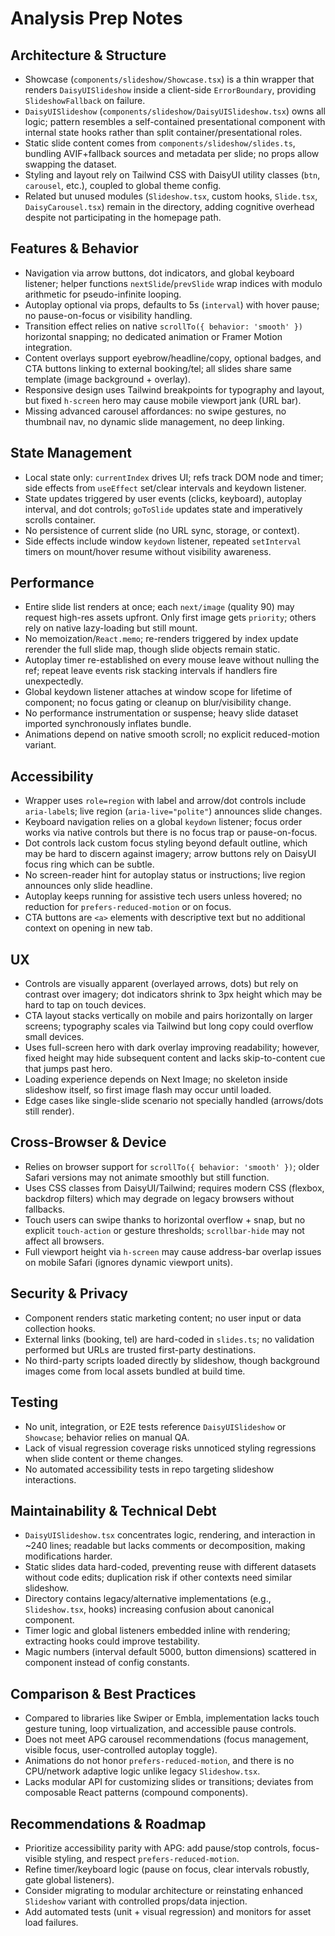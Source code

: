 # Analysis Prep Notes

## Architecture & Structure
- Showcase (`components/slideshow/Showcase.tsx`) is a thin wrapper that renders `DaisyUISlideshow` inside a client-side `ErrorBoundary`, providing `SlideshowFallback` on failure.
- `DaisyUISlideshow` (`components/slideshow/DaisyUISlideshow.tsx`) owns all logic; pattern resembles a self-contained presentational component with internal state hooks rather than split container/presentational roles.
- Static slide content comes from `components/slideshow/slides.ts`, bundling AVIF+fallback sources and metadata per slide; no props allow swapping the dataset.
- Styling and layout rely on Tailwind CSS with DaisyUI utility classes (`btn`, `carousel`, etc.), coupled to global theme config.
- Related but unused modules (`Slideshow.tsx`, custom hooks, `Slide.tsx`, `DaisyCarousel.tsx`) remain in the directory, adding cognitive overhead despite not participating in the homepage path.

## Features & Behavior
- Navigation via arrow buttons, dot indicators, and global keyboard listener; helper functions `nextSlide`/`prevSlide` wrap indices with modulo arithmetic for pseudo-infinite looping.
- Autoplay optional via props, defaults to 5s (`interval`) with hover pause; no pause-on-focus or visibility handling.
- Transition effect relies on native `scrollTo({ behavior: 'smooth' })` horizontal snapping; no dedicated animation or Framer Motion integration.
- Content overlays support eyebrow/headline/copy, optional badges, and CTA buttons linking to external booking/tel; all slides share same template (image background + overlay).
- Responsive design uses Tailwind breakpoints for typography and layout, but fixed `h-screen` hero may cause mobile viewport jank (URL bar).
- Missing advanced carousel affordances: no swipe gestures, no thumbnail nav, no dynamic slide management, no deep linking.

## State Management
- Local state only: `currentIndex` drives UI; refs track DOM node and timer; side effects from `useEffect` set/clear intervals and keydown listener.
- State updates triggered by user events (clicks, keyboard), autoplay interval, and dot controls; `goToSlide` updates state and imperatively scrolls container.
- No persistence of current slide (no URL sync, storage, or context).
- Side effects include window `keydown` listener, repeated `setInterval` timers on mount/hover resume without visibility awareness.

## Performance
- Entire slide list renders at once; each `next/image` (quality 90) may request high-res assets upfront. Only first image gets `priority`; others rely on native lazy-loading but still mount.
- No memoization/`React.memo`; re-renders triggered by index update rerender the full slide map, though slide objects remain static.
- Autoplay timer re-established on every mouse leave without nulling the ref; repeat leave events risk stacking intervals if handlers fire unexpectedly.
- Global keydown listener attaches at window scope for lifetime of component; no focus gating or cleanup on blur/visibility change.
- No performance instrumentation or suspense; heavy slide dataset imported synchronously inflates bundle.
- Animations depend on native smooth scroll; no explicit reduced-motion variant.

## Accessibility
- Wrapper uses `role=region` with label and arrow/dot controls include `aria-label`s; live region (`aria-live="polite"`) announces slide changes.
- Keyboard navigation relies on a global `keydown` listener; focus order works via native controls but there is no focus trap or pause-on-focus.
- Dot controls lack custom focus styling beyond default outline, which may be hard to discern against imagery; arrow buttons rely on DaisyUI focus ring which can be subtle.
- No screen-reader hint for autoplay status or instructions; live region announces only slide headline.
- Autoplay keeps running for assistive tech users unless hovered; no reduction for `prefers-reduced-motion` or on focus.
- CTA buttons are `<a>` elements with descriptive text but no additional context on opening in new tab.

## UX
- Controls are visually apparent (overlayed arrows, dots) but rely on contrast over imagery; dot indicators shrink to 3px height which may be hard to tap on touch devices.
- CTA layout stacks vertically on mobile and pairs horizontally on larger screens; typography scales via Tailwind but long copy could overflow small devices.
- Uses full-screen hero with dark overlay improving readability; however, fixed height may hide subsequent content and lacks skip-to-content cue that jumps past hero.
- Loading experience depends on Next Image; no skeleton inside slideshow itself, so first image flash may occur until loaded.
- Edge cases like single-slide scenario not specially handled (arrows/dots still render).

## Cross-Browser & Device
- Relies on browser support for `scrollTo({ behavior: 'smooth' })`; older Safari versions may not animate smoothly but still function.
- Uses CSS classes from DaisyUI/Tailwind; requires modern CSS (flexbox, backdrop filters) which may degrade on legacy browsers without fallbacks.
- Touch users can swipe thanks to horizontal overflow + snap, but no explicit `touch-action` or gesture thresholds; `scrollbar-hide` may not affect all browsers.
- Full viewport height via `h-screen` may cause address-bar overlap issues on mobile Safari (ignores dynamic viewport units).

## Security & Privacy
- Component renders static marketing content; no user input or data collection hooks.
- External links (booking, tel) are hard-coded in `slides.ts`; no validation performed but URLs are trusted first-party destinations.
- No third-party scripts loaded directly by slideshow, though background images come from local assets bundled at build time.

## Testing
- No unit, integration, or E2E tests reference `DaisyUISlideshow` or `Showcase`; behavior relies on manual QA.
- Lack of visual regression coverage risks unnoticed styling regressions when slide content or theme changes.
- No automated accessibility tests in repo targeting slideshow interactions.

## Maintainability & Technical Debt
- `DaisyUISlideshow.tsx` concentrates logic, rendering, and interaction in ~240 lines; readable but lacks comments or decomposition, making modifications harder.
- Static slides data hard-coded, preventing reuse with different datasets without code edits; duplication risk if other contexts need similar slideshow.
- Directory contains legacy/alternative implementations (e.g., `Slideshow.tsx`, hooks) increasing confusion about canonical component.
- Timer logic and global listeners embedded inline with rendering; extracting hooks could improve testability.
- Magic numbers (interval default 5000, button dimensions) scattered in component instead of config constants.

## Comparison & Best Practices
- Compared to libraries like Swiper or Embla, implementation lacks touch gesture tuning, loop virtualization, and accessible pause controls.
- Does not meet APG carousel recommendations (focus management, visible focus, user-controlled autoplay toggle).
- Animations do not honor `prefers-reduced-motion`, and there is no CPU/network adaptive logic unlike legacy `Slideshow.tsx`.
- Lacks modular API for customizing slides or transitions; deviates from composable React patterns (compound components).

## Recommendations & Roadmap
- Prioritize accessibility parity with APG: add pause/stop controls, focus-visible styling, and respect `prefers-reduced-motion`.
- Refine timer/keyboard logic (pause on focus, clear intervals robustly, gate global listeners).
- Consider migrating to modular architecture or reinstating enhanced `Slideshow` variant with controlled props/data injection.
- Add automated tests (unit + visual regression) and monitors for asset load failures.
